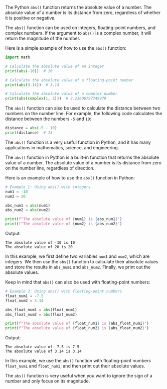 The Python `abs()` function returns the absolute value of a number. The absolute value of a number is its distance from zero, regardless of whether it is positive or negative.

The `abs()` function can be used on integers, floating-point numbers, and complex numbers. If the argument to `abs()` is a complex number, it will return the magnitude of the number.

Here is a simple example of how to use the `abs()` function:

```python
import math

# Calculate the absolute value of an integer
print(abs(-10))  # 10

# Calculate the absolute value of a floating-point number
print(abs(3.14))  # 3.14

# Calculate the absolute value of a complex number
print(abs(complex(1, 2)))  # 2.23606797749979
```

The `abs()` function can also be used to calculate the distance between two numbers on the number line. For example, the following code calculates the distance between the numbers `-5` and `10`:

```python
distance = abs(-5 - 10)
print(distance)  # 15
```

The `abs()` function is a very useful function in Python, and it has many applications in mathematics, science, and engineering.

The `abs()` function in Python is a built-in function that returns the absolute value of a number. The absolute value of a number is its distance from zero on the number line, regardless of direction.

Here is an example of how to use the `abs()` function in Python:

```python
# Example 1: Using abs() with integers
num1 = -10
num2 = 20

abs_num1 = abs(num1)
abs_num2 = abs(num2)

print(f"The absolute value of {num1} is {abs_num1}")
print(f"The absolute value of {num2} is {abs_num2}")
```

Output:
```
The absolute value of -10 is 10
The absolute value of 20 is 20
```

In this example, we first define two variables `num1` and `num2`, which are integers. We then use the `abs()` function to calculate their absolute values and store the results in `abs_num1` and `abs_num2`. Finally, we print out the absolute values.

Keep in mind that `abs()` can also be used with floating-point numbers:

```python
# Example 2: Using abs() with floating-point numbers
float_num1 = -7.5
float_num2 = 3.14

abs_float_num1 = abs(float_num1)
abs_float_num2 = abs(float_num2)

print(f"The absolute value of {float_num1} is {abs_float_num1}")
print(f"The absolute value of {float_num2} is {abs_float_num2}")
```

Output:
```
The absolute value of -7.5 is 7.5
The absolute value of 3.14 is 3.14
```

In this example, we use the `abs()` function with floating-point numbers `float_num1` and `float_num2`, and then print out their absolute values.

The `abs()` function is very useful when you want to ignore the sign of a number and only focus on its magnitude.
